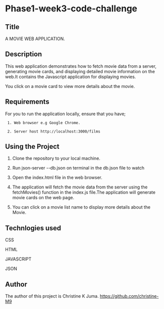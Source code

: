 # Phase1-week3-code-challenge
  ## Title
A MOVIE WEB APPLICATION.

  ## Description
This web application demonstrates how to fetch movie data from a server, generating movie cards, and displaying detailed movie information on the web.It contains the Javascript application for displaying movies.

You click on a movie card to view more details about the movie.

 ## Requirements
For you to run the application locally, ensure that you have;

     1. Web browser e.g Google Chrome.
     
     2. Server host http://localhost:3000/films

  ## Using the Project
1. Clone the repository to your local machine.

2. Run json-server --db.json on terminal in the db.json file to watch

3. Open the index.html file in the web browser.

4. The application will fetch the movie data from the server using the fetchMovies() function in the index.js file.The application will generate movie cards on the web page.

5. You can click on a movie list name to display more details about the Movie.


  ## Technlogies used
CSS

HTML

JAVASCRIPT

JSON


  ## Author
The author of this project is Christine K Juma.
https://github.com/christine-M9

